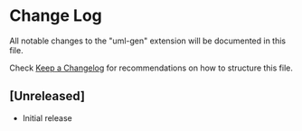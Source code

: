 # Change Log

All notable changes to the "uml-gen" extension will be documented in this file.

Check [Keep a Changelog](http://keepachangelog.com/) for recommendations on how to structure this file.

## [Unreleased]

- Initial release